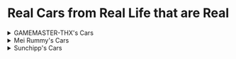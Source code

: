 # Real Cars from Real Life that are Real

<details>
  <summary>GAMEMASTER-THX's Cars</summary>
  
  * huracan performante red bishop
  * shinkansen 700 design 1
  * shinkansen e4 design 1
</details>
<details>
  <summary>Mei Rummy's Cars</summary>
  
  All cars are from [GameModels](https://gamemodels.ru)
  * [Real] Koenigsegg Jesko Absolut
  * [Real] Lamborghini Veneno
  * [Real] Lancia Stratos 73 HF
</details>
<details>
  <summary>Sunchipp's Cars</summary>
  
  * 67_corvette_eagle
  * avenger
  * blue_thunder
  * classic_dmc
  * el_toro_loco
  * el_toro_loco_2017
  * general_lee
  * grave_digger
  * grave_digger_30th
  * grave_digger_40th
  * grave_digger_legend
  * grave_digger_krysten1
  * grave_digger_krysten2
  * lil_brat
  * maximum_destruction
  * son_of_a_digger
  * the_scratches_tour_van
  * truck_gang
  * vw beetle sunroof
  * vw_beetle
  * vw_beetle_damage
  * vw_beetle_herbie
</details>
